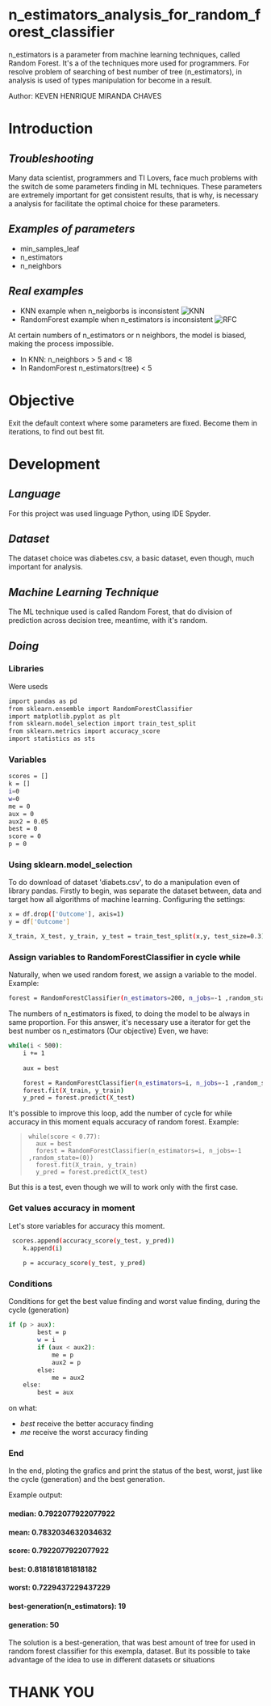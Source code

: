 # n_estimators_analysis_for_random_forest_classifier
n_estimators is a parameter from machine learning techniques, called Random Forest. It's a of the techniques more used for programmers.
For resolve problem of searching of best number of tree (n_estimators), in analysis is used of types manipulation for become in a result.

 Author: KEVEN HENRIQUE MIRANDA CHAVES

# Introduction
## _Troubleshooting_

Many data scientist, programmers and TI Lovers, face much problems with the switch de some parameters finding in ML techniques.
These parameters are extremely important for get consistent results, that is why, is necessary a analysis for facilitate the
optimal choice for these parameters.

## _Examples of parameters_

- min_samples_leaf
- n_estimators
- n_neighbors

## _Real examples_

- KNN example when n_neigborbs is inconsistent ![KNN](https://s3.amazonaws.com/stackabuse/media/k-nearest-neighbors-algorithm-python-scikit-learn-3.png)
- RandomForest example when n_estimators is inconsistent ![RFC](https://www.researchgate.net/publication/329215185/figure/fig4/AS:697573887180804@1543325983906/Outcome-of-random-forest-regressor-with-varied-parameter-n-estimators.png)

At certain numbers of n_estimators or n neighbors, the model is biased, making the process impossible.
- In KNN: n_neighbors > 5 and < 18
- In RandomForest n_estimators(tree) < 5 

# Objective

Exit the default context where some parameters are fixed. Become them in iterations, to find out best fit.

# Development

## _Language_

For this project was used linguage Python, using IDE Spyder.

## _Dataset_

The dataset choice was diabetes.csv, a basic dataset, even though, much important for analysis. 

## _Machine Learning Technique_

The ML technique used is called Random Forest, that do division of prediction across decision tree, meantime, with it's random.

## _Doing_

### Libraries

Were useds

```sh
import pandas as pd
from sklearn.ensemble import RandomForestClassifier
import matplotlib.pyplot as plt
from sklearn.model_selection import train_test_split
from sklearn.metrics import accuracy_score
import statistics as sts
```
### Variables
```sh
scores = []
k = []
i=0
w=0
me = 0
aux = 0
aux2 = 0.05
best = 0
score = 0
p = 0
```

### Using sklearn.model_selection

To do download of dataset 'diabets.csv', to do a manipulation even of library pandas.
Firstly to begin, was separate the dataset between, data and target how all algorithms of machine learning.
Configuring the settings:

```sh
x = df.drop(['Outcome'], axis=1)
y = df['Outcome']
```

```sh
X_train, X_test, y_train, y_test = train_test_split(x,y, test_size=0.3)
```

### Assign variables to RandomForestClassifier in cycle while

Naturally, when we used random forest, we assign a variable to the model. Example:

```sh
forest = RandomForestClassifier(n_estimators=200, n_jobs=-1 ,random_state=(0))
```

The numbers of n_estimators is fixed, to doing the model to be always in same proportion.
For this answer, it's necessary use a iterator for get the best number os n_estimators (Our objective)
Even, we have:

```sh
while(i < 500):
    i += 1
        
    aux = best

    forest = RandomForestClassifier(n_estimators=i, n_jobs=-1 ,random_state=(0))
    forest.fit(X_train, y_train)
    y_pred = forest.predict(X_test)
```

It's possible to improve this loop, add the number of cycle for while accuracy in this moment equals accuracy of random forest.
Example:

>     while(score < 0.77):
>       aux = best
>       forest = RandomForestClassifier(n_estimators=i, n_jobs=-1 ,random_state=(0))
>       forest.fit(X_train, y_train)
>       y_pred = forest.predict(X_test)

But this is a test, even though we will to work only with the first case.

### Get values accuracy in moment

Let's store variables for accuracy this moment.

```sh
 scores.append(accuracy_score(y_test, y_pred))
    k.append(i)    
    
    p = accuracy_score(y_test, y_pred)
```

### Conditions
Conditions for get the best value finding and worst value finding, during the cycle (generation)

```sh
if (p > aux):
        best = p
        w = i
        if (aux < aux2):
            me = p
            aux2 = p
        else:
            me = aux2
    else:
        best = aux      
```
on what: 
- *best* receive the better accuracy finding
- *me* receive the worst accuracy finding

### End

In the end, ploting the grafics and print the status of the best, worst, just like the cycle (generation) and the best generation.

Example output:

#### median:  0.7922077922077922 
#### mean:  0.7832034632034632 
#### score:  0.7922077922077922 
#### best:  0.8181818181818182 
#### worst:  0.7229437229437229 
#### best-generation(n_estimators):  19 
#### generation:  50

The solution is a best-generation, that was best amount of tree for used in random forest classifier for this exempla, dataset.
But its possible to take advantage of the idea to use in different datasets or situations

# THANK YOU

